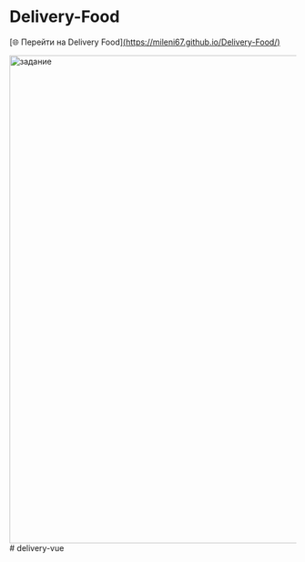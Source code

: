 ﻿# Delivery-Food

[🌐 Перейти на Delivery Food][(https://mileni67.github.io/Delivery-Food/)](https://mileni67.github.io/delivery-vue/)

<img width="1820" height="857" alt="задание" src="https://github.com/user-attachments/assets/2dfcc75e-ab8e-497d-b132-3dc9d9c492b5" />
#   d e l i v e r y - v u e 
 
 

